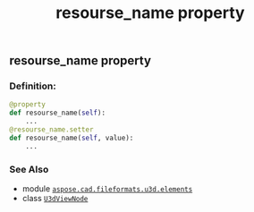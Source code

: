 ﻿---
title: resourse_name property
second_title: Aspose.CAD for Python via .NET API References
description: 
type: docs
weight: 60
url: /aspose.cad.fileformats.u3d.elements/u3dviewnode/resourse_name/
is_root: false
---

## resourse_name property

### Definition:
```python
@property
def resourse_name(self):
    ...
@resourse_name.setter
def resourse_name(self, value):
    ...
```

### See Also
* module [`aspose.cad.fileformats.u3d.elements`](../../)
* class [`U3dViewNode`](/cad/python-net/aspose.cad.fileformats.u3d.elements/u3dviewnode)
